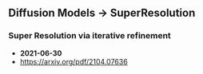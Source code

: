 ## Diffusion Models -> SuperResolution


### Super Resolution via iterative refinement
- **2021-06-30**
- https://arxiv.org/pdf/2104.07636